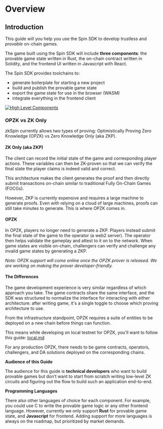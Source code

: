 # Overview

## Introduction

This guide will you help you use the Spin SDK to develop trustless and _provable_ on-chain games.

The game built using the Spin SDK will include **three components**: the provable game state written in Rust, the on-chain contract written in Solidity, and the frontend UI written in Javascript with React.

The Spin SDK provides toolchains to:

* generate boilerplate for starting a new project
* build and publish the provable game state
* export the game state for use in the browser (WASM)
* integrate everything in the frontend client

[![High Level Components](https://app.eraser.io/workspace/VhcsNlA4uYelufEWe1gi/preview?elements=eVSpiKOUoeKAZNje0UowrQ\&type=embed)](https://app.eraser.io/workspace/VhcsNlA4uYelufEWe1gi?elements=eVSpiKOUoeKAZNje0UowrQ)

### OPZK vs ZK Only

zkSpin currently allows two types of proving: Optimistically Proving Zero Knowledge (OPZK) vs Zero Knowledge Only (aka ZKP).

#### ZK Only (aka ZKP)

The client can record the initial state of the game and corresponding player actions. These variables can then be ZK-proven so that we can verify the final state the player claims is indeed valid and correct.

This architecture makes the client generates the proof and then directly submit transactions on-chain similar to traditional Fully On-Chain Games (FOCGs).

However, ZKP is currently expensive and requires a large machine to generate proofs. Even with relying on a cloud of large machines, proofs can still take minutes to generate. This is where OPZK comes in.

#### OPZK

In OPZK, players no longer need to generate a ZKP. Players instead submit the final state of the game to the operator (a web2 server). The operator then helps validate the gameplay and attest to it on to the network. When game states are visible on-chain, challengers can verify and challenge any invalid game states by generating a ZKP.

_Note: OPZK support will come online once the OPZK prover is released. We are working on making the prover developer-friendly._

#### The Differences

The game development experience is very similar regardless of which approach you take. The game contracts share the same interface, and the SDK was structured to normalize the interface for interacting with either architecture: after writing game, it's a single toggle to choose which proving architecture to use.

From the infrastructure standpoint, OPZK requires a suite of entities to be deployed on a new chain before things can function.

This means while developing on local testnet for OPZK, you'll want to follow this guide: [local.md](../opzk-deployment/local.md "mention")

For any production OPZK, there needs to be game contracts, operators, challengers, and DA solutions deployed on the corresponding chains.



**Audience of this Guide**

The audience for this guide is **technical developers** who want to build provable games but don’t want to start from scratch writing low-level ZK circuits and figuring out the flow to build such an application end-to-end.

**Programming Languages**

There also other languages of choice for each component. For example, you could use C to write the provable game logic or any other frontend language. However, currently we only support **Rust** for provable game state, and **Javascript** for frontend. Adding support for more languages is always on the roadmap, but prioritized by market demands.
